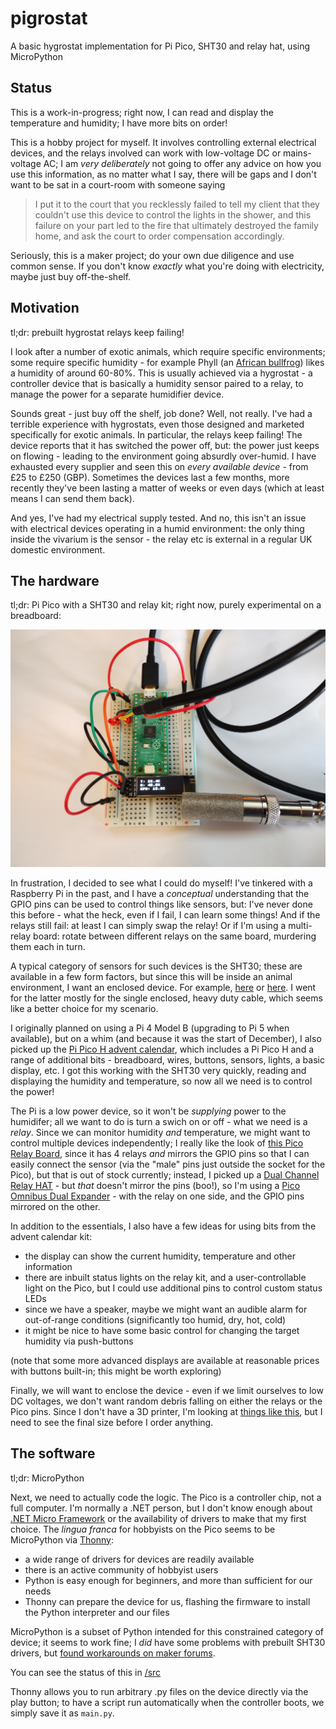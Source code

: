 # pigrostat

A basic hygrostat implementation for Pi Pico, SHT30 and relay hat, using MicroPython

## Status

This is a work-in-progress; right now, I can read and display the temperature and humidity; I have more bits on order!

This is a hobby project for myself. It involves controlling external electrical devices, and the relays involved can work
with low-voltage DC or mains-voltage AC; I am *very deliberately* not going to offer any advice on how you use this information,
as no matter what I say, there will be gaps and I don't want to be sat in a court-room with someone saying

> I put it to the court that you recklessly failed to tell my client that they couldn't use this device to control the lights in the shower,
> and this failure on your part led to the fire that ultimately destroyed the family home, and ask the court to order compensation accordingly.

Seriously, this is a maker project; do your own due diligence and use common sense. If you don't know *exactly* what you're doing
with electricity, maybe just buy off-the-shelf.

## Motivation

tl;dr: prebuilt hygrostat relays keep failing!

I look after a number of exotic animals, which require specific environments; some require specific humidity - for example
Phyll (an [African bullfrog](https://en.wikipedia.org/wiki/African_bullfrog)) likes a humidity of around 60-80%. This is
usually achieved via a hygrostat - a controller device that is basically a humidity sensor paired to a relay, to manage the
power for a separate humidifier device.

Sounds great - just buy off the shelf, job done? Well, not really. I've had a terrible experience with hygrostats, even those
designed and marketed specifically for exotic animals. In particular, the relays keep failing! The device reports that it
has switched the power off, but: the power just keeps on flowing - leading to the environment going absurdly over-humid. I
have exhausted every supplier and seen this on *every available device* - from £25 to £250 (GBP). Sometimes the devices last
a few months, more recently they've been lasting a matter of weeks or even days (which at least means I can send them back).

And yes, I've had my electrical supply tested. And no, this isn't an issue with electrical devices operating in a humid
environment: the only thing inside the vivarium is the sensor - the relay etc is external in a regular UK domestic environment.

## The hardware

tl;dr: Pi Pico with a SHT30 and relay kit; right now, purely experimental on a breadboard:

![Pi Pico and SHT30 on breadboard, showing temperature and humidity on a basic display](https://github.com/mgravell/pigrostat/blob/main/img/breadboard.jpg?raw=true)

In frustration, I decided to see what I could do myself! I've tinkered with a Raspberry Pi in the past, and I have a *conceptual*
understanding that the GPIO pins can be used to control things like sensors, but: I've never done this before - what the heck,
even if I fail, I can learn some things! And if the relays still fail: at least I can simply swap the relay! Or if I'm using a multi-relay
board: rotate between different relays on the same board, murdering them each in turn.

A typical category of sensors for such devices is the SHT30; these are available in a few form factors, but since this will be
inside an animal environment, I want an enclosed device. For example, [here](https://thepihut.com/products/sht30-temperature-and-humidity-sensor-wired-enclosed-shell)
or [here](https://thepihut.com/products/sht-30-mesh-protected-weather-proof-temperature-humidity-sensor). I went for the latter
mostly for the single enclosed, heavy duty cable, which seems like a better choice for my scenario.

I originally planned on using a Pi 4 Model B (upgrading to Pi 5 when available), but on a whim (and because it was the start of December),
I also picked up the [Pi Pico H advent calendar](https://thepihut.com/products/maker-advent-calendar-includes-raspberry-pi-pico-h), which includes
a Pi Pico H and a range of additional bits - breadboard, wires, buttons, sensors, lights, a basic display, etc. I got this working with
the SHT30 very quickly, reading and displaying the humidity and temperature, so now all we need is to control the power!

The Pi is a low power device, so it won't be *supplying* power to the humidifer; all we want to do is turn a swich on or off - what we
need is a *relay*. Since we can monitor humidity *and* temperature, we might want to control multiple devices independently; I really
like the look of [this Pico Relay Board](https://thepihut.com/products/raspberry-pi-pico-relay-board), since it has 4 relays *and* mirrors
the GPIO pins so that I can easily connect the sensor (via the "male" pins just outside the socket for the Pico), but that is out of stock
currently; instead, I picked up a [Dual Channel Relay HAT](https://thepihut.com/products/dual-channel-relay-hat-for-raspberry-pi-pico) - but *that*
doesn't mirror the pins (boo!), so I'm using a [Pico Omnibus Dual Expander](https://thepihut.com/products/pico-omnibus-dual-expander) - with the
relay on one side, and the GPIO pins mirrored on the other.

In addition to the essentials, I also have a few ideas for using bits from the advent calendar kit:

- the display can show the current humidity, temperature and other information
- there are inbuilt status lights on the relay kit, and a user-controllable light on the Pico, but I could use additional pins to control custom status LEDs
- since we have a speaker, maybe we might want an audible alarm for out-of-range conditions (significantly too humid, dry, hot, cold)
- it might be nice to have some basic control for changing the target humidity via push-buttons

(note that some more advanced displays are available at reasonable prices with buttons built-in; this might be worth exploring)

Finally, we will want to enclose the device - even if we limit ourselves to low DC voltages, we don't want random debris falling on either the relays
or the Pico pins. Since I don't have a 3D printer, I'm looking at [things like this](https://www.switchelectronics.co.uk/pages/search-results-page?q=enclosure),
but I need to see the final size before I order anything.

## The software

tl;dr: MicroPython

Next, we need to actually code the logic. The Pico is a controller chip, not a full computer. I'm normally a .NET person, but I don't know
enough about [.NET Micro Framework](https://en.wikipedia.org/wiki/.NET_Micro_Framework) or the availability of drivers to make that my first choice.
The *lingua franca* for hobbyists on the Pico seems to be MicroPython via [Thonny](https://thonny.org/):

- a wide range of drivers for devices are readily available
- there is an active community of hobbyist users
- Python is easy enough for beginners, and more than sufficient for our needs
- Thonny can prepare the device for us, flashing the firmware to install the Python interpreter and our files

MicroPython is a subset of Python intended for this constrained category of device; it seems to work fine; I *did* have some problems with
prebuilt SHT30 drivers, but [found workarounds on maker forums](https://forum.micropython.org/viewtopic.php?f=21&t=12900&sid=cea18d6e14c53784f6e70ef1f50837c7&start=10#p70260).

You can see the status of this in [/src](https://github.com/mgravell/pigrostat/blob/main/src/)

Thonny allows you to run arbitrary .py files on the device directly via the play button; to have a script run automatically when the controller boots,
we simply save it as `main.py`.
